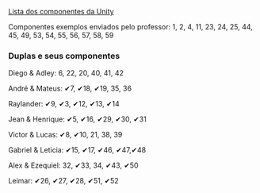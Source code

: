 
[Lista dos componentes da Unity](https://italomendes.com.br/level-design-mecanica-para-jogos/)

Componentes exemplos enviados pelo professor: 
1, 2, 4, 11, 23, 24, 25, 44, 45, 49, 53, 54, 55, 56, 57, 58, 59

### Duplas e seus componentes

Diego & Adley: 6, 22, 20, 40, 41, 42

André & Mateus: ✔7, ✔18, ✔19, 35, 36

Raylander: ✔9, ✔3, ✔12, ✔13, ✔14

Jean & Henrique: ✔5, ✔16, ✔29, ✔30, ✔31

Victor & Lucas: ✔8, ✔10, 21, 38, 39

Gabriel & Leticia: ✔15, ✔17, ✔46, ✔47,✔48

Alex & Ezequiel: 32, ✔33, 34, ✔43, ✔50

Leimar: ✔26, ✔27, ✔28, ✔51, ✔52
